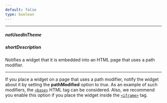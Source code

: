 ```yaml
---
default: false
type: boolean
---
```

---
##### notUsedInTheme

##### shortDescription
Notifies a widget that it is embedded into an HTML page that uses a path modifier.

---
If you place a widget on a page that uses a path modifier, notify the widget about it by setting the **pathModified** option to *true*. As an example of such modifiers, the [`<base>`](https://www.w3schools.com/tags/tag_base.asp) HTML tag can be considered. Also, we recommend you enable this option if you place the widget inside the [`<iframe>`](https://www.w3schools.com/tags/tag_iframe.asp) tag.